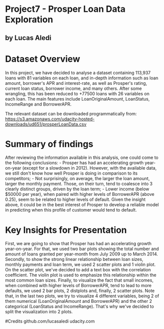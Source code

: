 # Project7 - Prosper Loan Data Exploration
## by Lucas Aledi

# Dataset Overview
In this project, we have decided to analyse a dataset containing 113,937 loans with 81 variables on each loan, and
in-depth information such as loan amount, borrower's APR and interest-rate, as well as Prosper's rating, current loan
status, borrower income, and many others. After some wrangling, this has been reduced to +77500 loans with 26 variables on each loan. The main features include LoanOriginalAmount, LoanStatus, IncomeRange and BorrowerAPR.

The relevant dataset can be downloaded programmatically from:
https://s3.amazonaws.com/udacity-hosted-downloads/ud651/prosperLoanData.csv


# Summary of findings
After reviewing the information available in this analysis, one could come to the following conclusions:
    - Prosper has had an accelerating growth year-on-year (except for a slowdown in 2012). However, with the available data, we still don't know how well Prosper is doing in comparison to its competitors;
    - Not surprisingly, on average, the larger the loan amount, larger the monthly payment. Those, on their turn, tend to coalesce into 3 clearly distinct groups, driven by the loan term;
    - Lower income (below $50000 per year), when paired with higher levels of BorrowerAPR (above 0.25), seem to be related to higher levels of default. Given the insight above, it could be in the best interest of Prosper to develop a reliable model in predicting when this profile of customer would tend to default.

# Key Insights for Presentation
First, we are going to show that Prosper has had an accelerating growth year-on-year. For that, we used two bar plots showing the total number and amount of loans granted per year-month from July 2009 up to March 2014.
Secondly, to show the strong linear relationship between loan sizes, monthly payments and loan term, we used 2 scatter plots and 1 violin plot. On the scatter plot, we've decided to add a text box with the correlation coefficient. The violin plot is used to emphasize this relationship within the most common loan sizes.
Finally, to visualize the fact that small incomes, when combined with higher levels of BorrowerAPR, tend to lead to more defaults, we used 2 bar plots, 2 distplots and, finally, 2 scatter plots. Note that, in the last two plots, we try to visualize 4 different variables, being 2 of them numerical (LoanOriginalAmount and BorrowerAPR) and the other 2 categorical (LoanStatus and IncomeRange). That's why we've decided to split the visualization into 2 plots.


#Credits
github.com/lucasaledi
udacity.com
